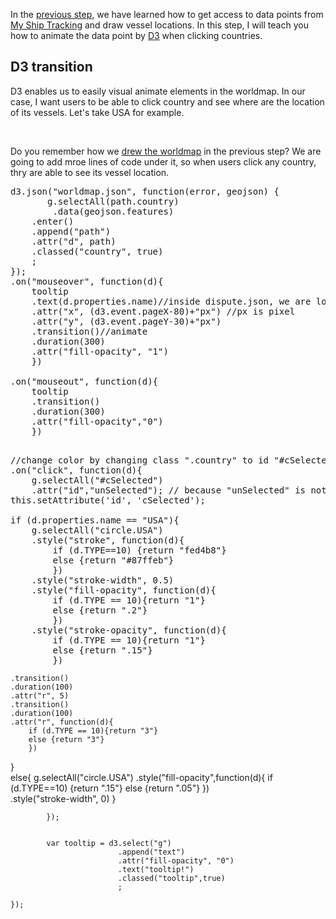 In the [previous step](Access_data), we have learned how to get access to data points from [My Ship Tracking](http://www.myshiptracking.com/) and draw vessel locations. In this step, I will teach you how to animate the data point by [D3](https://d3js.org) when clicking countries.

## D3 transition
D3 enables us to easily visual animate elements in the worldmap. In our case, I want users to be able to click country and see where are the location of its vessels. Let's take USA for example.

<br />

Do you remember how we [drew the worldmap](https://github.com/darrenyang0116/Global-fishing-vessel-watch/blob/master/Create_map/D3.md) in the previous step? We are going to add mroe lines of code under it, so when users click any country, thry are able to see its vessel location.
<pre>
d3.json("worldmap.json", function(error, geojson) {
       g.selectAll(path.country)
        .data(geojson.features)
	.enter()
	.append("path")
	.attr("d", path)
	.classed("country", true)
	;
});
.on("mouseover", function(d){
	tooltip
	.text(d.properties.name)//inside dispute.json, we are looking for BRK_NAME	
	.attr("x", (d3.event.pageX-80)+"px") //px is pixel
	.attr("y", (d3.event.pageY-30)+"px")
	.transition()//animate
	.duration(300)
	.attr("fill-opacity", "1")
	})

.on("mouseout", function(d){
	tooltip
	.transition()
	.duration(300)
	.attr("fill-opacity","0")
	})

</pre>


<pre>
//change color by changing class ".country" to id "#cSelected" when click
.on("click", function(d){
	g.selectAll("#cSelected")
	.attr("id","unSelected"); // because "unSelected" is not defined, so it will go back to default class "country"
this.setAttribute('id', 'cSelected');

if (d.properties.name == "USA"){
	g.selectAll("circle.USA")
	.style("stroke", function(d){
		if (d.TYPE==10) {return "fed4b8"} 
		else {return "#87ffeb"}
		})
	.style("stroke-width", 0.5)
	.style("fill-opacity", function(d){
		if (d.TYPE == 10){return "1"} 
		else {return ".2"}
		})
	.style("stroke-opacity", function(d){
		if (d.TYPE == 10){return "1"} 
		else {return ".15"}
		})
</pre>
	.transition()
	.duration(100)
	.attr("r", 5)
	.transition()
	.duration(100)
	.attr("r", function(d){
		if (d.TYPE == 10){return "3"} 
		else {return "3"}
		})
}      		
else{
	g.selectAll("circle.USA")
	.style("fill-opacity",function(d){
		if (d.TYPE==10) {return ".15"} 
		else {return ".05"}
		})	 
	.style("stroke-width", 0)
}

            });


			var tooltip = d3.select("g")
							.append("text")
							.attr("fill-opacity", "0")
							.text("tooltip!")
							.classed("tooltip",true)
							;

	});
</pre>
